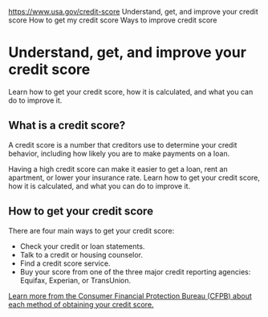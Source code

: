 

https://www.usa.gov/credit-score
Understand, get, and improve your credit score
How to get my credit score
Ways to improve credit score

Understand, get, and improve your credit score
==============================================

Learn how to get your credit score, how it is calculated, and what you can do to improve it.

What is a credit score?
-----------------------

A credit score is a number that creditors use to determine your credit behavior, including how likely you are to make payments on a loan.

Having a high credit score can make it easier to get a loan, rent an apartment, or lower your insurance rate. Learn how to get your credit score, how it is calculated, and what you can do to improve it.

**How to get your credit score**
--------------------------------

There are four main ways to get your credit score:

* Check your credit or loan statements.
* Talk to a credit or housing counselor.
* Find a credit score service.
* Buy your score from one of the three major credit reporting agencies: Equifax, Experian, or TransUnion.

[Learn more from the Consumer Financial Protection Bureau (CFPB) about each method of obtaining your credit score.](https://www.consumerfinance.gov/ask-cfpb/where-can-i-get-my-credit-score-en-316/)
